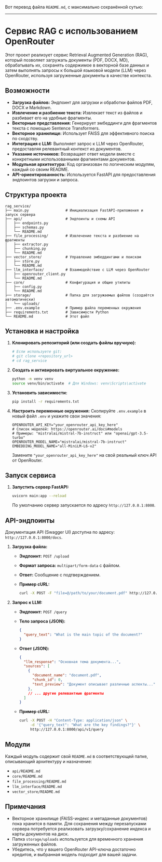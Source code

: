 Вот перевод файла `README.md`, с максимально сохранённой сутью:

---

# Сервис RAG с использованием OpenRouter

Этот проект реализует сервис Retrieval Augmented Generation (RAG), который позволяет загружать документы (PDF, DOCX, MD), обрабатывать их, сохранять содержимое в векторной базе данных и затем выполнять запросы к большой языковой модели (LLM) через OpenRouter, используя загруженные документы в качестве контекста.

## Возможности

* **Загрузка файлов:** Эндпоинт для загрузки и обработки файлов PDF, DOCX и Markdown.
* **Извлечение и разбиение текста:** Извлекает текст из файлов и разбивает его на удобные фрагменты.
* **Векторные представления:** Генерирует эмбеддинги для фрагментов текста с помощью Sentence Transformers.
* **Векторное хранилище:** Использует FAISS для эффективного поиска по сходству.
* **Интеграция с LLM:** Выполняет запрос к LLM через OpenRouter, предоставляя релевантный контекст из документов.
* **Указание источников:** Возвращает ответ модели вместе с конкретными использованными фрагментами документов.
* **Модульная архитектура:** Код организован по логическим модулям, каждый со своим README.
* **API-ориентированность:** Используется FastAPI для предоставления эндпоинтов загрузки и запроса.

## Структура проекта

```
rag_service/
├── main.py                 # Инициализация FastAPI-приложения и запуск сервера
├── api/                    # Эндпоинты и схемы API
│   ├── endpoints.py
│   ├── schemas.py
│   └── README.md
├── file_processing/        # Извлечение текста и разбиение на фрагменты
│   ├── extractor.py
│   ├── chunking.py
│   └── README.md
├── vector_store/           # Управление эмбеддингами и поиском
│   ├── store.py
│   └── README.md
├── llm_interface/          # Взаимодействие с LLM через OpenRouter
│   ├── openrouter_client.py
│   └── README.md
├── core/                   # Конфигурация и общие утилиты
│   ├── config.py
│   └── README.md
├── storage/                # Папка для загружаемых файлов (создаётся автоматически)
│   └── uploads/
├── .env.example            # Пример файла переменных окружения
├── requirements.txt        # Зависимости Python
└── README.md               # Этот файл
```

## Установка и настройка

1. **Клонировать репозиторий (или создать файлы вручную):**

   ```bash
   # Если используете git:
   # git clone <repository_url>
   # cd rag_service
   ```

2. **Создать и активировать виртуальное окружение:**

   ```bash
   python -m venv venv
   source venv/bin/activate  # Для Windows: venv\Scripts\activate
   ```

3. **Установить зависимости:**

   ```bash
   pip install -r requirements.txt
   ```

4. **Настроить переменные окружения:**
   Скопируйте `.env.example` в новый файл `.env` и укажите свои значения:

   ```
   OPENROUTER_API_KEY="your_openrouter_api_key_here"
   # Список моделей: https://openrouter.ai/docs#models
   # Примеры: "mistralai/mistral-7b-instruct" или "openai/gpt-3.5-turbo"
   OPENROUTER_MODEL_NAME="mistralai/mistral-7b-instruct"
   EMBEDDING_MODEL_NAME="all-MiniLM-L6-v2"
   ```

   Замените `"your_openrouter_api_key_here"` на свой реальный ключ API от OpenRouter.

## Запуск сервиса

1. **Запустить сервер FastAPI:**

   ```bash
   uvicorn main:app --reload
   ```

   По умолчанию сервер запускается по адресу `http://127.0.0.1:8000`.

## API-эндпоинты

Документация API (Swagger UI) доступна по адресу: `http://127.0.0.1:8000/docs`.

1. **Загрузка файла:**

   * **Эндпоинт:** `POST /upload`
   * **Формат запроса:** `multipart/form-data` с файлом.
   * **Ответ:** Сообщение с подтверждением.
   * **Пример cURL:**

     ```bash
     curl -X POST -F "file=@/path/to/your/document.pdf" http://127.0.0.1:8000/api/v1/upload
     ```

2. **Запрос к LLM:**

   * **Эндпоинт:** `POST /query`
   * **Тело запроса (JSON):**

     ```json
     {
       "query_text": "What is the main topic of the document?"
     }
     ```
   * **Ответ (JSON):**

     ```json
     {
       "llm_response": "Основная тема документа...",
       "sources": [
         {
           "document_name": "document.pdf",
           "chunk_id": 0,
           "text_preview": "Документ описывает различные аспекты..."
         },
         // ... другие релевантные фрагменты
       ]
     }
     ```
   * **Пример cURL:**

     ```bash
     curl -X POST -H "Content-Type: application/json" \
          -d '{"query_text": "What are the key findings?"}' \
          http://127.0.0.1:8000/api/v1/query
     ```

## Модули

Каждый модуль содержит свой `README.md` в соответствующей папке, описывающий архитектуру и назначение:

* `api/README.md`
* `core/README.md`
* `file_processing/README.md`
* `llm_interface/README.md`
* `vector_store/README.md`

## Примечания

* Векторное хранилище (FAISS-индекс и метаданные документов) пока хранится в памяти. Для сохранения между перезапусками сервера потребуется реализовать загрузку/сохранение индекса и карты документов на диск.
* Папка `storage/uploads` используется для временного хранения загруженных файлов.
* Убедитесь, что у вашего OpenRouter API-ключа достаточно кредитов, и выбранная модель подходит для вашей задачи.
